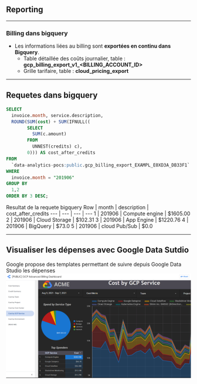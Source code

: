 ## Reporting

----

### Billing dans bigquery
* Les informations liées au billing sont <b>exportées en continu dans Bigquery</b>.
	* Table détaillée des coûts journalier, table : <b>gcp_billing_export_v1_<BILLING_ACCOUNT_ID></b>
	* Grille tarifaire, table : <b>cloud_pricing_export</b>
	

----

## Requetes dans bigquery
```sql
SELECT
  invoice.month, service.description,
  ROUND(SUM(cost) + SUM(IFNULL((
        SELECT
          SUM(c.amount)
        FROM
          UNNEST(credits) c),
        0))) AS cost_after_credits
FROM
  `data-analytics-pocs:public.gcp_billing_export_EXAMPL_E0XD3A_DB33F1`
WHERE
  invoice.month = "201906"
GROUP BY
  1,2
ORDER BY 3 DESC;
```

Resultat de la requete bigquery
Row | month | description | cost_after_credits
--- | --- | --- | ---
1 | 201906 | Compute engine | $1605.00
2 | 201906 | Cloud Storage | $102.31
3 | 201906 | App Engine | $1220.76
4 | 201906 | BigQuery | $73.0
5 | 201906 | cloud Pub/Sub | $0.0

----

## Visualiser les dépenses avec Google Data Sutdio

Google propose des templates permettant de suivre depuis Google Data Studio les dépenses
![Data Studio](img/Billing-dashboard.png)